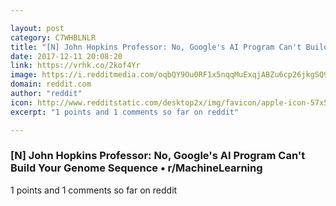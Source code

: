 ```yaml
---

layout: post
category: C7WHBLNLR
title: "[N] John Hopkins Professor: No, Google's AI Program Can't Build Your Genome Sequence • r/MachineLearning"
date: 2017-12-11 20:08:20
link: https://vrhk.co/2kof4Yr
image: https://i.redditmedia.com/oqbQY9Ou0RF1x5nqqMuExqjABZu6cp26jkgSQ95FT3c.jpg?w=320&s=158f5550d6f6eedd1fdc8ce36eafba8e
domain: reddit.com
author: "reddit"
icon: http://www.redditstatic.com/desktop2x/img/favicon/apple-icon-57x57.png
excerpt: "1 points and 1 comments so far on reddit"

---
```


### [N] John Hopkins Professor: No, Google's AI Program Can't Build Your Genome Sequence • r/MachineLearning

1 points and 1 comments so far on reddit